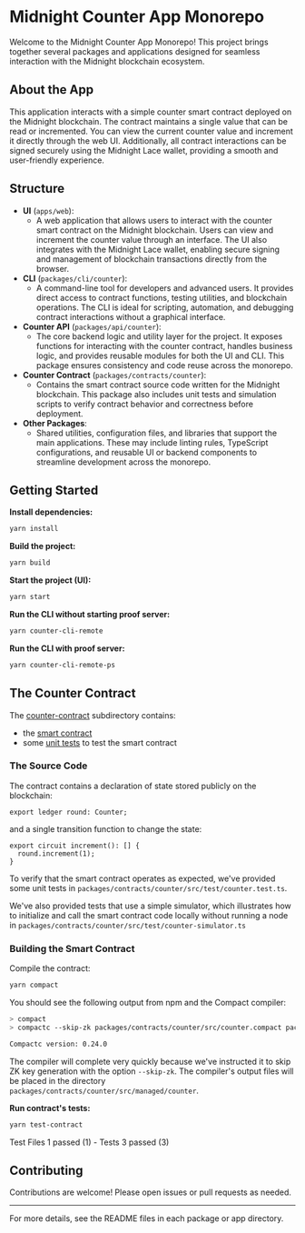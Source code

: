 # Midnight Counter App Monorepo

Welcome to the Midnight Counter App Monorepo! This project brings together several packages and applications designed for seamless interaction with the Midnight blockchain ecosystem.

## About the App

This application interacts with a simple counter smart contract deployed on the Midnight blockchain. The contract maintains a single value that can be read or incremented. You can view the current counter value and increment it directly through the web UI. Additionally, all contract interactions can be signed securely using the Midnight Lace wallet, providing a smooth and user-friendly experience.

## Structure

- **UI** (`apps/web`):
  - A web application that allows users to interact with the counter smart contract on the Midnight blockchain. Users can view and increment the counter value through an interface. The UI also integrates with the Midnight Lace wallet, enabling secure signing and management of blockchain transactions directly from the browser.
- **CLI** (`packages/cli/counter`):
  - A command-line tool for developers and advanced users. It provides direct access to contract functions, testing utilities, and blockchain operations. The CLI is ideal for scripting, automation, and debugging contract interactions without a graphical interface.
- **Counter API** (`packages/api/counter`):
  - The core backend logic and utility layer for the project. It exposes functions for interacting with the counter contract, handles business logic, and provides reusable modules for both the UI and CLI. This package ensures consistency and code reuse across the monorepo.
- **Counter Contract** (`packages/contracts/counter`):
  - Contains the smart contract source code written for the Midnight blockchain. This package also includes unit tests and simulation scripts to verify contract behavior and correctness before deployment.
- **Other Packages**:
  - Shared utilities, configuration files, and libraries that support the main applications. These may include linting rules, TypeScript configurations, and reusable UI or backend components to streamline development across the monorepo.

## Getting Started

**Install dependencies:**

```bash
yarn install
```

**Build the project:**

```bash
yarn build
```

**Start the project (UI):**

```bash
yarn start
```

**Run the CLI without starting proof server:**

```bash
yarn counter-cli-remote
```

**Run the CLI with proof server:**

```bash
yarn counter-cli-remote-ps
```

## The Counter Contract

The [counter-contract](packages/contracts/counter) subdirectory contains:

- the [smart contract](packages/contracts/counter/src/counter.compact)
- some [unit tests](packages/contracts/counter/src/test/counter.test.ts) to test the smart contract

### The Source Code

The contract contains a declaration of state stored publicly on the blockchain:

```compact
export ledger round: Counter;
```

and a single transition function to change the state:

```compact
export circuit increment(): [] {
  round.increment(1);
}
```

To verify that the smart contract operates as expected,
we've provided some unit tests in `packages/contracts/counter/src/test/counter.test.ts`.

We've also provided tests that use a simple simulator, which illustrates
how to initialize and call the smart contract code locally without running a node in `packages/contracts/counter/src/test/counter-simulator.ts`

### Building the Smart Contract

Compile the contract:

```bash
yarn compact
```

You should see the following output from npm and the Compact compiler:

```bash
> compact
> compactc --skip-zk packages/contracts/counter/src/counter.compact packages/contracts/counter/src/managed/counter

Compactc version: 0.24.0
```

The compiler will complete very quickly because we've instructed it to skip ZK key generation with the option `--skip-zk`. The compiler's output files will be placed in the directory `packages/contracts/counter/src/managed/counter`.

**Run contract's tests:**

```bash
yarn test-contract
```

Test Files 1 passed (1) - Tests 3 passed (3)

## Contributing

Contributions are welcome! Please open issues or pull requests as needed.

---

For more details, see the README files in each package or app directory.
